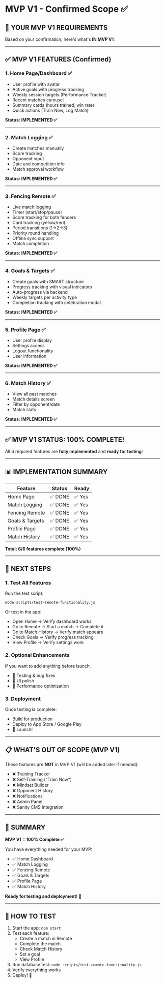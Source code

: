 # MVP V1 - Confirmed Scope ✅

## 🎯 **YOUR MVP V1 REQUIREMENTS**

Based on your confirmation, here's what's **IN MVP V1**:

---

## ✅ **MVP V1 FEATURES (Confirmed)**

### 1. **Home Page/Dashboard** ✅
- User profile with avatar
- Active goals with progress tracking
- Weekly session targets (Performance Tracker)
- Recent matches carousel
- Summary cards (hours trained, win rate)
- Quick actions (Train Now, Log Match)

**Status: IMPLEMENTED ✅**

---

### 2. **Match Logging** ✅
- Create matches manually
- Score tracking
- Opponent input
- Date and competition info
- Match approval workflow

**Status: IMPLEMENTED ✅**

---

### 3. **Fencing Remote** ✅
- Live match logging
- Timer (start/stop/pause)
- Score tracking for both fencers
- Card tracking (yellow/red)
- Period transitions (1→2→3)
- Priority round handling
- Offline sync support
- Match completion

**Status: IMPLEMENTED ✅**

---

### 4. **Goals & Targets** ✅
- Create goals with SMART structure
- Progress tracking with visual indicators
- Auto-progress via backend
- Weekly targets per activity type
- Completion tracking with celebration modal

**Status: IMPLEMENTED ✅**

---

### 5. **Profile Page** ✅
- User profile display
- Settings access
- Logout functionality
- User information

**Status: IMPLEMENTED ✅**

---

### 6. **Match History** ✅
- View all past matches
- Match details screen
- Filter by opponent/date
- Match stats

**Status: IMPLEMENTED ✅**

---

## ✅ **MVP V1 STATUS: 100% COMPLETE!**

All 6 required features are **fully implemented** and **ready for testing**!

---

## 📊 **IMPLEMENTATION SUMMARY**

| Feature | Status | Ready |
|---------|--------|-------|
| Home Page | ✅ DONE | ✅ Yes |
| Match Logging | ✅ DONE | ✅ Yes |
| Fencing Remote | ✅ DONE | ✅ Yes |
| Goals & Targets | ✅ DONE | ✅ Yes |
| Profile Page | ✅ DONE | ✅ Yes |
| Match History | ✅ DONE | ✅ Yes |

**Total: 6/6 features complete (100%)**

---

## 🚀 **NEXT STEPS**

### 1. **Test All Features**
Run the test script:
```bash
node scripts/test-remote-functionality.js
```

Or test in the app:
- Open Home → Verify dashboard works
- Go to Remote → Start a match → Complete it
- Go to Match History → Verify match appears
- Check Goals → Verify progress tracking
- View Profile → Verify settings work

### 2. **Optional Enhancements**
If you want to add anything before launch:
- 🔄 Testing & bug fixes
- 🔄 UI polish
- 🔄 Performance optimization

### 3. **Deployment**
Once testing is complete:
- Build for production
- Deploy to App Store / Google Play
- 🎉 Launch!

---

## 📋 **WHAT'S OUT OF SCOPE (MVP V1)**

These features are **NOT** in MVP V1 (will be added later if needed):

- ❌ Training Tracker
- ❌ Self-Training ("Train Now")
- ❌ Mindset Builder
- ❌ Opponent History
- ❌ Notifications
- ❌ Admin Panel
- ❌ Sanity CMS Integration

---

## 🎉 **SUMMARY**

**MVP V1 = 100% Complete ✅**

You have everything needed for your MVP:
- ✅ Home Dashboard
- ✅ Match Logging
- ✅ Fencing Remote
- ✅ Goals & Targets
- ✅ Profile Page
- ✅ Match History

**Ready for testing and deployment!** 🚀

---

## 🧪 **HOW TO TEST**

1. Start the app: `npm start`
2. Test each feature:
   - Create a match in Remote
   - Complete the match
   - Check Match History
   - Set a goal
   - View Profile
3. Run database test: `node scripts/test-remote-functionality.js`
4. Verify everything works
5. Deploy! 🎉

